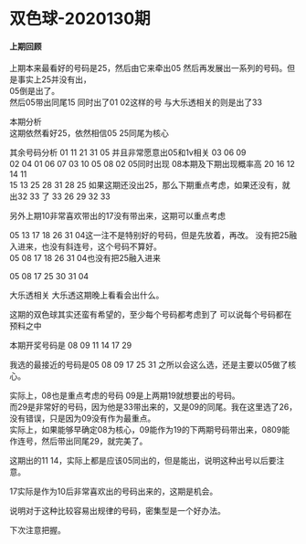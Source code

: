 # 双色球-2020130期

#### 上期回顾
上期本来最看好的号码是25，然后由它来牵出05
然后再发展出一系列的号码。但是事实上25并没有出，  
05倒是出了。  
然后05带出同尾15
同时出了01 02这样的号
与大乐透相关的则是出了33



本期分析  
这期依然看好25，依然相信05 25同尾为核心

其余号码分析
01    11 21 31 05 并且非常愿意出05和1v相关 03 06 09  
02    04 01 06 07 03 10
05    08      02 05同时出现 08本期及下期出现概率高 20 16 12 14 11  
15    13 25 28 31
28    25      如果这期还没出25，那么下期重点考虑，如果还没有，就出32 33 了
33    26 29 32 33


另外上期10非常喜欢带出的17没有带出来，这期可以重点考虑




05 13 17 18 26 31 04这一注不是特别好的号码，但是先放着，再改。
没有把25融入进来，也没有斜连号，这个号码不算好。  
05 08 17 18 26 31 04也没有把25融入进来  

05 08 17 25 30 31 04

大乐透相关
大乐透这期晚上看看会出什么。


这期的双色球其实还蛮有希望的，至少每个号码都考虑到了
可以说每个号码都在预料之中

本期开奖号码是 08 09 11 14 17 29

我选的最接近的号码是05 08 09 17 25 31
之所以会这么选，还是主要以05做了核心。

实际上，08也是重点考虑的号码 09是上两期19就想要出的号码。  
而29是非常好的号码，因为他是33带出来的，又是09的同尾。我在这里选了26，没有错误，只是因为09没有作为最重点。  
实际上，如果能够早确定08为核心，09能作为19的下两期号码带出来，0809能作连号，然后带出同尾29，就完美了。

这期出的11 14，实际上都是应该05同出的，但是能出，说明这种出号以后要注意。

17实际是作为10后非常喜欢出的号码出来的，这期是机会。

说明对于这种比较容易出规律的号码，密集型是一个好办法。

下次注意把握。
